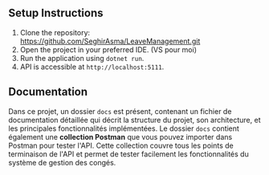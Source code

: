 ## Setup Instructions
   1. Clone the repository: https://github.com/SeghirAsma/LeaveManagement.git
   2. Open the project in your preferred IDE. (VS pour moi)
   3. Run the application using `dotnet run`.
   4. API is accessible at `http://localhost:5111`.

## Documentation

Dans ce projet, un dossier `docs` est présent, contenant un fichier de documentation détaillée qui décrit la structure du projet, son architecture, et les principales fonctionnalités implémentées.
Le dossier `docs` contient également une **collection Postman** que vous pouvez importer dans Postman pour tester l'API. Cette collection couvre tous les points de terminaison de l'API et permet de tester facilement 
les fonctionnalités du système de gestion des congés.

